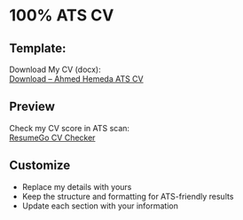 # 100% ATS CV


## Template:
Download My CV (docx):  
[Download – Ahmed Hemeda ATS CV](https://github.com/user-attachments/files/21707118/Ahmed.Hemeda.-.CV.docx)


## Preview
Check my CV score in ATS scan:  
[ResumeGo CV Checker](https://www.resumego.net/resume-checker/)

## Customize
- Replace my details with yours  
- Keep the structure and formatting for ATS-friendly results  
- Update each section with your information
